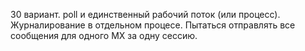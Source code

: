 30 вариант.
poll и единственный рабочий поток (или процесс).
Журналирование в отдельном процесе.
Пытаться отправлять все сообщения для одного MX за одну сессию.